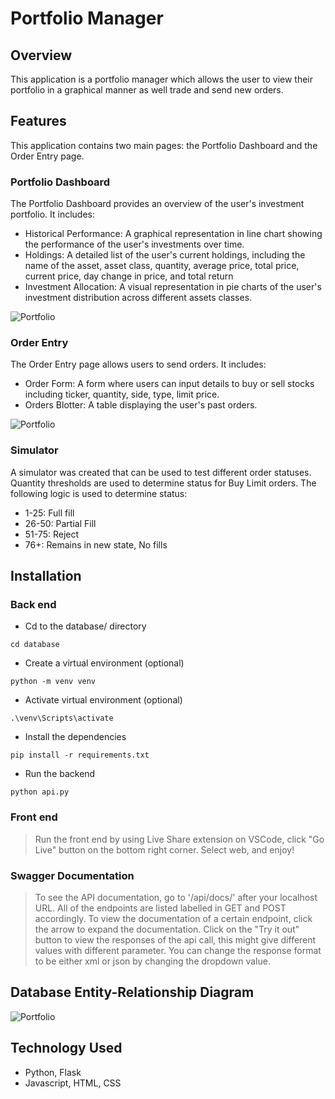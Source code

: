 # Portfolio Manager

## Overview
This application is a portfolio manager which allows the user to view their portfolio in a graphical manner as well trade and send new orders.

## Features
This application contains two main pages: the Portfolio Dashboard and the Order Entry page.

### Portfolio Dashboard
The Portfolio Dashboard provides an overview of the user's investment portfolio. It includes:
* Historical Performance: A graphical representation in line chart showing the performance of the user's investments over time.
* Holdings: A detailed list of the user's current holdings, including the name of the asset, asset class, quantity, average price, total price, current price, day change in price, and	total return
* Investment Allocation: A visual representation in pie charts of the user's investment distribution across different assets classes.

![Portfolio](./images/portfolio.png)

### Order Entry
The Order Entry page allows users to send orders. It includes:

* Order Form: A form where users can input details to buy or sell stocks including ticker, quantity, side, type, limit price.
* Orders Blotter: A table displaying the user's past orders.

![Portfolio](./images/orders.png)

### Simulator
A simulator was created that can be used to test different order statuses.
Quantity thresholds are used to determine status for Buy Limit orders.
The following logic is used to determine status:
- 1-25: Full fill
- 26-50: Partial Fill
- 51-75: Reject
- 76+: Remains in new state, No fills

## Installation

### Back end
* Cd to the database/ directory
```
cd database
```

* Create a virtual environment (optional)
```
python -m venv venv
```

* Activate virtual environment (optional)
```
.\venv\Scripts\activate
```

* Install the dependencies
```
pip install -r requirements.txt
```

* Run the backend
```
python api.py
```

### Front end

> Run the front end by using Live Share extension on VSCode, click "Go Live" button on the bottom right corner. Select web, and enjoy!

### Swagger Documentation
> To see the API documentation, go to '/api/docs/' after your localhost URL.
> All of the endpoints are listed labelled in GET and POST accordingly. To view the documentation of a certain endpoint, click the arrow to expand the documentation.
> Click on the "Try it out" button to view the responses of the api call, this might give different values with different parameter.
> You can change the response format to be either xml or json by changing the dropdown value.

## Database Entity-Relationship Diagram

![Portfolio](./images/er_diagram.jpg)

## Technology Used
* Python, Flask
* Javascript, HTML, CSS
